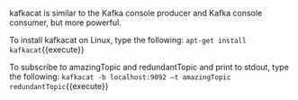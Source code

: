 kafkacat is similar to the Kafka console producer and Kafka console consumer, but more powerful.

To install kafkacat on Linux, type the following:
`apt-get install kafkacat`{{execute}} 

To subscribe to amazingTopic and redundantTopic and print to stdout, type the following:
`kafkacat -b localhost:9092 –t amazingTopic redundantTopic`{{execute}} 